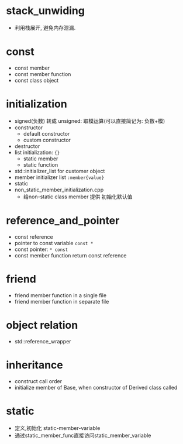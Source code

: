 # stack_unwiding

- 利用栈展开, 避免内存泄漏.

# const

- const member
- const member function
- const class object

# initialization

- signed(负数) 转成 unsigned: 取模运算(可以直接简记为: 负数+模)
- constructor
    - default constructor
    - custom constructor
- destructor
- list initialization: `{}`
    - static member
    - static function
- std::initializer_list for customer object
- member initializer list `:member{value}`
- static
- non_static_member_initialization.cpp
    - 给non-static class member 提供 初始化默认值

# reference_and_pointer

- const reference
- pointer to const variable `const *`
- const pointer: `* const`
- const member function return const reference

# friend

- friend member function in a single file
- friend member function in separate file

# object relation

- std::reference_wrapper

# inheritance

- construct call order
- initialize member of Base, when constructor of Derived class called

# static
- 定义,初始化 static-member-variable
- 通过static_member_func直接访问static_member_variable